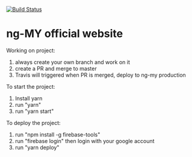 [![Build Status](https://travis-ci.com/chybie/ng-my.svg?branch=master)](https://travis-ci.com/chybie/ng-my)

# ng-MY official website

Working on project:
1. always create your own branch and work on it
2. create a PR and merge to master
3. Travis will triggered when PR is merged, deploy to ng-my production

To start the project:
1. Install yarn
2. run "yarn"
3. run "yarn start"

To deploy the project:
1. run "npm install -g firebase-tools"
2. run "firebase login" then login with your google account
3. run "yarn deploy"